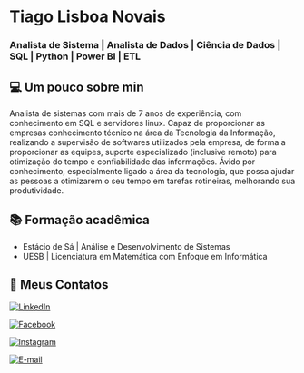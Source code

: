 
# Tiago Lisboa Novais
### Analista de Sistema | Analista de Dados | Ciência de Dados | SQL | Python | Power BI | ETL


## 💻 Um pouco sobre min

Analista de sistemas com mais de 7 anos de experiência, com conhecimento em SQL e servidores linux. Capaz de proporcionar as empresas conhecimento técnico na área da Tecnologia da Informação, realizando a supervisão de softwares utilizados pela empresa, de forma a proporcionar as equipes, suporte especializado (inclusive remoto) para otimização do tempo e confiabilidade das informações. Ávido por conhecimento, especialmente ligado a área da tecnologia, que possa ajudar as pessoas a otimizarem o seu tempo em tarefas rotineiras, melhorando sua produtividade.


## 📚 Formação acadêmica
- Estácio de Sá | Análise e Desenvolvimento de Sistemas
- UESB | Licenciatura em Matemática com Enfoque em Informática

## 📧 Meus Contatos

[![LinkedIn](https://img.shields.io/badge/LinkedIn-000?style=for-the-badge&logo=linkedin&logoColor=0E76A8)](https://www.linkedin.com/in/tiagolisboanovais/)

[![Facebook](https://img.shields.io/badge/facebook-000?style=for-the-badge&logo=facebook&logoColor=0E76A8)](https://www.facebook.com/tiagolisboati/)

[![Instagram](https://img.shields.io/badge/instagram-000?style=for-the-badge&logo=instagram&logoColor=0E76A8)](https://www.instagram.com/tiagolisboati/)

[![E-mail](https://img.shields.io/badge/-Email-000?style=for-the-badge&logo=microsoft-outlook&logoColor=007BFF)](mailto:tiagolisboanovais)
